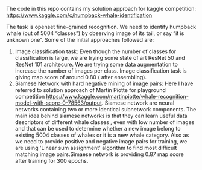 
The code in this repo contains my solution approach for kaggle competition: https://www.kaggle.com/c/humpback-whale-identification

The task is openset fine-grained recognition. We need to identify humpback whale (out of 5004 “classes”) by observing image of its tail, or say “it is unknown one”.
Some of the initial approaches followed are: 
1) Image classification task: Even though the number of classes for classification is large, we are trying some state of art ResNet 50 and ResNet 101 architecure. We are trying some data augmentation to increase the number of images per class. Image classification task is giving map score of around 0.80 ( after ensembling).
2) Siamese Network with hard negative mining of image pairs: Here I have referred to solution approach of Martin Piotte for playground competition https://www.kaggle.com/martinpiotte/whale-recognition-model-with-score-0-78563/output. Siamese network are neural networks containing two or more identical subnetwork components. The main idea behind siamese networks is that they can learn useful data descriptors of different whale classes , even with low number of images and that can be used to determine whether a new image belong to existing 5004 classes of whales or it is a new whale category.
Also as we need to provide positive and negative image pairs for training, we are using 'Linear sum assignment' algorithm to find most difficult matching image pairs.Simaese network is providing 0.87 map score after training for 300 epochs. 





